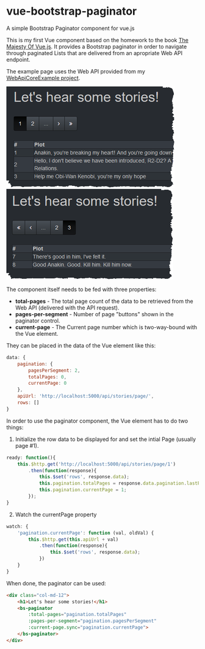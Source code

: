 # vue-bootstrap-paginator
A simple Bootstrap Paginator component for vue.js

This is my first Vue component based on the homework to the book
[The Majesty Of Vue.js](https://leanpub.com/vuejs). It provides a Bootstrap
paginator in order to navigate through paginated Lists that are delivered 
from an apropriate Web API endpoint. 

The example page uses the Web API provided from my [WebApiCoreExample project](https://github.com/miseeger/WebApiCoreExample).

![PaginatorStart](https://github.com/miseeger/vue-bootstrap-paginator/blob/master/img/paginator_1.png?raw=true "Paginator first page")
![PaginatorEnd](https://github.com/miseeger/vue-bootstrap-paginator/blob/master/img/paginator_2.png?raw=true "Paginator last page")

The component itself needs to be fed with three properties:

* __total-pages__ - The total page count of the data to be retrieved from the Web API (delivered with the API request).
* __pages-per-segment__ - Number of page "buttons" shown in the paginator control.
* __current-page__ - The Current page number which is two-way-bound with the Vue element.

They can be placed in the data of the Vue element like this:

```javascript
data: {
    pagination: {
        pagesPerSegment: 2,
        totalPages: 0,
        currentPage: 0                    
    },
    apiUrl: 'http://localhost:5000/api/stories/page/',
    rows: []
}    
``` 

In order to use the paginator component, the Vue element has to do two things:

1) Initialize the row data to be displayed for and set the intial Page (usually page #1).
```javascript
ready: function(){
    this.$http.get('http://localhost:5000/api/stories/page/1')
        .then(function(response){
            this.$set('rows', response.data);
            this.pagination.totalPages = response.data.pagination.lastPage;
            this.pagination.currentPage = 1;
        });
}
```
2) Watch the currentPage property
```javascript
watch: {
    'pagination.currentPage': function (val, oldVal) {
        this.$http.get(this.apiUrl + val)
            .then(function(response){
                this.$set('rows', response.data);
            })
    }
} 
```

When done, the paginator can be used:
```html
<div class="col-md-12">
    <h1>Let's hear some stories!</h1>
    <bs-paginator 
        :total-pages="pagination.totalPages" 
        :pages-per-segment="pagination.pagesPerSegment" 
        :current-page.sync="pagination.currentPage">
    </bs-paginator>
</div>
```